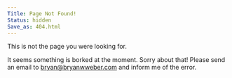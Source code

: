 ```yaml
---
Title: Page Not Found!
Status: hidden
Save_as: 404.html
---
```


This is not the page you were looking for.

It seems something is borked at the moment. Sorry about that! Please send an email to
[bryan@bryanwweber.com](mailto:bryan@bryanwweber.com) and inform me of the error.
